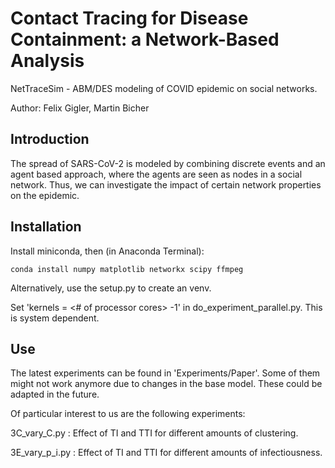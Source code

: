 # Contact Tracing for Disease Containment: a Network-Based Analysis
NetTraceSim - ABM/DES modeling of COVID epidemic on social networks.

Author: Felix Gigler, Martin Bicher

## Introduction
The spread of SARS-CoV-2 is modeled by combining discrete events and an agent based approach, where the agents are seen as nodes in a social network.
Thus, we can investigate the impact of certain network properties on the epidemic.

## Installation
Install miniconda, then (in Anaconda Terminal):

	conda install numpy matplotlib networkx scipy ffmpeg

Alternatively, use the setup.py to create an venv.

Set 'kernels = <# of processor cores> -1' in do_experiment_parallel.py. This is system dependent.

## Use
The latest experiments can be found in 'Experiments/Paper'. 
Some of them might not work anymore due to changes in the base model. These could be adapted in the future.

Of particular interest to us are the following experiments:

3C_vary_C.py : Effect of TI and TTI for different amounts of clustering.

3E_vary_p_i.py : Effect of TI and TTI for different amounts of infectiousness.






